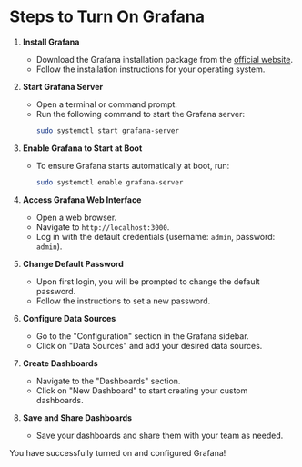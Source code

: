 # Steps to Turn On Grafana

1. **Install Grafana**
    - Download the Grafana installation package from the [official website](https://grafana.com/grafana/download).
    - Follow the installation instructions for your operating system.

2. **Start Grafana Server**
    - Open a terminal or command prompt.
    - Run the following command to start the Grafana server:
      ```sh
      sudo systemctl start grafana-server
      ```

3. **Enable Grafana to Start at Boot**
    - To ensure Grafana starts automatically at boot, run:
      ```sh
      sudo systemctl enable grafana-server
      ```

4. **Access Grafana Web Interface**
    - Open a web browser.
    - Navigate to `http://localhost:3000`.
    - Log in with the default credentials (username: `admin`, password: `admin`).

5. **Change Default Password**
    - Upon first login, you will be prompted to change the default password.
    - Follow the instructions to set a new password.

6. **Configure Data Sources**
    - Go to the "Configuration" section in the Grafana sidebar.
    - Click on "Data Sources" and add your desired data sources.

7. **Create Dashboards**
    - Navigate to the "Dashboards" section.
    - Click on "New Dashboard" to start creating your custom dashboards.

8. **Save and Share Dashboards**
    - Save your dashboards and share them with your team as needed.

You have successfully turned on and configured Grafana!